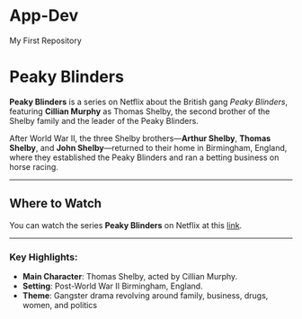 # App-Dev
My First Repository

# Peaky Blinders

**Peaky Blinders** is a series on Netflix about the British gang *Peaky Blinders*, featuring **Cillian Murphy** as Thomas Shelby, the second brother of the Shelby family and the leader of the Peaky Blinders. 

After World War II, the three Shelby brothers—**Arthur Shelby**, **Thomas Shelby**, and **John Shelby**—returned to their home in Birmingham, England, where they established the Peaky Blinders and ran a betting business on horse racing.

---

## Where to Watch
You can watch the series **Peaky Blinders** on Netflix at this [link](https://www.netflix.com/title/80002479).

---

### Key Highlights:
- **Main Character**: Thomas Shelby, acted by Cillian Murphy.
- **Setting**: Post-World War II Birmingham, England.
- **Theme**: Gangster drama revolving around family, business, drugs, women, and politics

